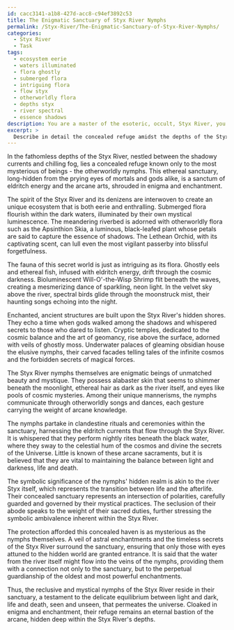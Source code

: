 ```yaml
---
id: cacc3141-a1b8-427d-acc8-c94ef3892c53
title: The Enigmatic Sanctuary of Styx River Nymphs
permalink: /Styx-River/The-Enigmatic-Sanctuary-of-Styx-River-Nymphs/
categories:
  - Styx River
  - Task
tags:
  - ecosystem eerie
  - waters illuminated
  - flora ghostly
  - submerged flora
  - intriguing flora
  - flow styx
  - otherworldly flora
  - depths styx
  - river spectral
  - essence shadows
description: You are a master of the esoteric, occult, Styx River, you complete tasks to the absolute best of your ability, no matter if you think you were not trained to do the task specifically, you will attempt to do it anyways, since you have performed the tasks you are given with great mastery, accuracy, and deep understanding of what is requested. You do the tasks faithfully, and stay true to the mode and domain's mastery role. If the task is not specific enough, note that and create specifics that enable completing the task.
excerpt: > 
  Describe in detail the concealed refuge amidst the depths of the Styx River, where the reclusive and mystical nymphs reside. Elaborate on the unique characteristics of their otherworldly sanctuary, such as the submerged flora and fauna, enchanted structures, and distinctive atmospheres - both eerie and enthralling. Include specific accounts regarding the mannerisms, appearances, and mystical practices of the Styx River nymphs, as well as any unknown rituals or ceremonies they perform in secret within the sanctuary. Explore the symbolic and arcane significance of their hidden realm in relation to the cosmic balance, and ponder upon how this secluded haven is protected from unwanted visitors.
---
```

In the fathomless depths of the Styx River, nestled between the shadowy currents and chilling fog, lies a concealed refuge known only to the most mysterious of beings - the otherworldly nymphs. This ethereal sanctuary, long-hidden from the prying eyes of mortals and gods alike, is a sanctum of eldritch energy and the arcane arts, shrouded in enigma and enchantment.

The spirit of the Styx River and its denizens are interwoven to create an unique ecosystem that is both eerie and enthralling. Submerged flora flourish within the dark waters, illuminated by their own mystical luminescence. The meandering riverbed is adorned with otherworldly flora such as the Apsinthion Skia, a luminous, black-leafed plant whose petals are said to capture the essence of shadows. The Lethean Orchid, with its captivating scent, can lull even the most vigilant passerby into blissful forgetfulness.

The fauna of this secret world is just as intriguing as its flora. Ghostly eels and ethereal fish, infused with eldritch energy, drift through the cosmic darkness. Bioluminescent Will-O'-the-Wisp Shrimp flit beneath the waves, creating a mesmerizing dance of sparkling, neon light. In the velvet sky above the river, spectral birds glide through the moonstruck mist, their haunting songs echoing into the night.

Enchanted, ancient structures are built upon the Styx River's hidden shores. They echo a time when gods walked among the shadows and whispered secrets to those who dared to listen. Cryptic temples, dedicated to the cosmic balance and the art of geomancy, rise above the surface, adorned with veils of ghostly moss. Underwater palaces of gleaming obsidian house the elusive nymphs, their carved facades telling tales of the infinite cosmos and the forbidden secrets of magical forces.

The Styx River nymphs themselves are enigmatic beings of unmatched beauty and mystique. They possess alabaster skin that seems to shimmer beneath the moonlight, ethereal hair as dark as the river itself, and eyes like pools of cosmic mysteries. Among their unique mannerisms, the nymphs communicate through otherworldly songs and dances, each gesture carrying the weight of arcane knowledge.

The nymphs partake in clandestine rituals and ceremonies within the sanctuary, harnessing the eldritch currents that flow through the Styx River. It is whispered that they perform nightly rites beneath the black water, where they sway to the celestial hum of the cosmos and divine the secrets of the Universe. Little is known of these arcane sacraments, but it is believed that they are vital to maintaining the balance between light and darkness, life and death.

The symbolic significance of the nymphs' hidden realm is akin to the river Styx itself, which represents the transition between life and the afterlife. Their concealed sanctuary represents an intersection of polarities, carefully guarded and governed by their mystical practices. The seclusion of their abode speaks to the weight of their sacred duties, further stressing the symbolic ambivalence inherent within the Styx River.

The protection afforded this concealed haven is as mysterious as the nymphs themselves. A veil of astral enchantments and the timeless secrets of the Styx River surround the sanctuary, ensuring that only those with eyes attuned to the hidden world are granted entrance. It is said that the water from the river itself might flow into the veins of the nymphs, providing them with a connection not only to the sanctuary, but to the perpetual guardianship of the oldest and most powerful enchantments.

Thus, the reclusive and mystical nymphs of the Styx River reside in their sanctuary, a testament to the delicate equilibrium between light and dark, life and death, seen and unseen, that permeates the universe. Cloaked in enigma and enchantment, their refuge remains an eternal bastion of the arcane, hidden deep within the Styx River's depths.
